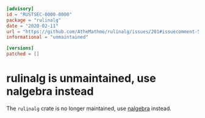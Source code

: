 ```toml
[advisory]
id = "RUSTSEC-0000-0000"
package = "rulinalg"
date = "2020-02-11"
url = "https://github.com/AtheMathmo/rulinalg/issues/201#issuecomment-584749313"
informational = "unmaintained"

[versions]
patched = []
```

# rulinalg is unmaintained, use nalgebra instead

The `rulinalg` crate is no longer maintained, use [nalgebra](https://crates.io/crates/nalgebra)
instead.